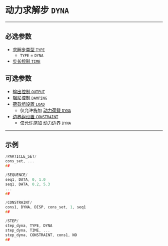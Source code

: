 # 动力求解步 `DYNA`

---

## 必选参数

- [求解步类型 `TYPE`](/STEP/GENERAL/TYPE.md)
  - `TYPE` = `DYNA`
- [步长控制 `TIME`](/STEP/GENERAL/TIME.md)

## 可选参数

- [输出控制 `OUTPUT`](/STEP/GENERAL/OUTPUT.md)
- [阻尼控制 `DAMPING`](/STEP/GENERAL/DAMPING.md)
- [荷载组设置 `LOAD`](/STEP/GROUP/LOAD.md)
  - 仅允许施加 [动力荷载 `DYNA`]()
- [边界组设置 `CONSTRAINT`](/STEP/GROUP/CONSTRAINT.md)
  - 仅允许施加 [动力边界 `DYNA`]()

---

## 示例

```c
/PARTICLE_SET/
cons_set, ...
##

/SEQUENCE/
seq1, DATA, 0, 1.0
seq1, DATA, 0.2, 5.3
...
##

/CONSTRAINT/
cons1, DYNA, DISP, cons_set, 1, seq1
##

/STEP/
step_dyna, TYPE, DYNA
step_dyna, TIME, ...
step_dyna, CONSTRAINT, cons1, NO
## 
```